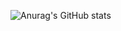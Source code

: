 ![Anurag's GitHub stats](https://github-readme-stats.vercel.app/api?username=strawnico&theme=tokyonight_icons=true)
